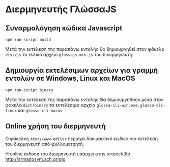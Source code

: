 # Διερμηνευτής ΓλώσσαJS

## Συναρμολόγηση κώδικα Javascript 
```
npm run-script build
```
Μετά την εκτέλεση της παραπάνω εντολής θα δημιουργηθεί στον φάκελο `dist/js` το τελικό αρχείο `glossajs.min.js` του διευρμηνευτή.

## Δημιουργία εκτελέσιμων αρχείων για γραμμή εντολών σε Windows, Linux και MacOS
```
npm run-script binary
```
Μετά την εκτέλεση της παραπάνω εντολής Θα δημιουργηθούν μέσα στον φάκελο `dist/binary` τα εκτελέσιμα αρχεία `glossa-cli-win.exe`, `glossa-cli-linux` και `glossa-cli-macos`

## Online χρήση του διερμηνευτή 

Ο φάκελος `tests/www-editor` περιέχει δοκιμαστικό κώδικα για εκτέλεση του διερμηνευτή από φυλλομετρητή.

Η online έκδοση του διερμηνευτή υπάρχει στην ιστοσελίδα http://armadosvm.sch.gr/glo 
